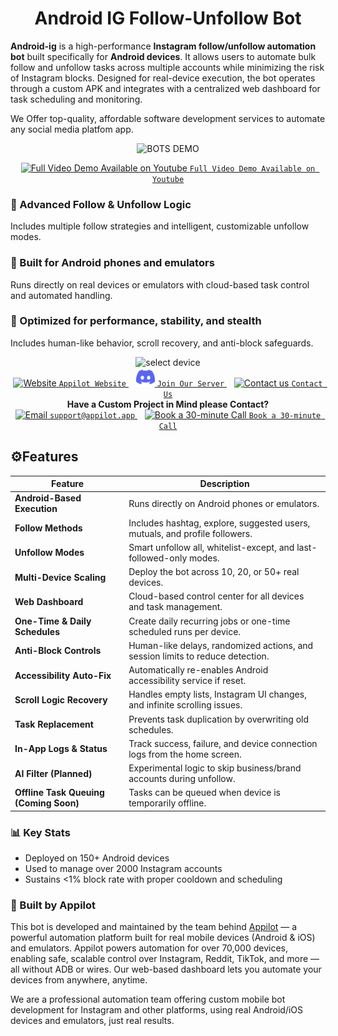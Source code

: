 <h1 align="center">Android IG Follow-Unfollow Bot</h1>

**Android-ig** is a high-performance **Instagram follow/unfollow automation bot** built specifically for **Android devices**. It allows users to automate bulk follow and unfollow tasks across multiple accounts while minimizing the risk of Instagram blocks. Designed for real-device execution, the bot operates through a custom APK and integrates with a centralized web dashboard for task scheduling and monitoring.

We Offer top-quality, affordable software development services to automate any social media platfom app.


<p align="center">
  <img src="https://github.com/user-attachments/assets/480b9ec7-05ac-4ea8-b3f7-6005335fbc36"
       alt="BOTS DEMO"
       width="250px" />
  </p>
  
<div align="center">
  <a href="https://youtu.be/csCvtgMORN8?si=_bu5rPxWCobUaCmH">
  <img
    alt="Full Video Demo Available on Youtube"
    width="25px"
    src="https://github.com/user-attachments/assets/c685ef52-2bdd-464c-bd60-cc6e34e8e867"
  />
  <code>Full Video Demo Available on Youtube</code>
</a>
</div>

### 🔁 Advanced Follow & Unfollow Logic
Includes multiple follow strategies and intelligent, customizable unfollow modes.

### 📱 Built for Android phones and emulators
Runs directly on real devices or emulators with cloud-based task control and automated handling.

### 🧠 Optimized for performance, stability, and stealth
Includes human-like behavior, scroll recovery, and anti-block safeguards.

<div align="center">
  <img
    src="https://github.com/user-attachments/assets/d200549d-7613-446f-a43b-19a4117ca360"
    alt="select device"
    width="600px"
  />
</div>


<div align="center">
  <a href="https://appilot.app/">
    <img
      alt="Website"
      width="25px"
      src="https://github.com/user-attachments/assets/8e5f3af3-b098-4c1d-980d-df9aebc680d0"
    />
    <code>Appilot Website</code>
  </a>
  &nbsp;&nbsp;
  <a href="https://discord.gg/3CZ5muJdF2">
    <img
      alt="Join Our Server"
      width="30px"
      src="https://github.com/Zeeshanahmad4/RealEstateMate-WhatsApp-Group-Management-Bot/blob/main/discord-icon-svgrepo-com.svg"
    />
    <code>Join Our Server</code>
  </a>
  &nbsp;&nbsp;
  <a href="https://t.me/appilotdev">
    <img
      alt="Contact us"
      width="30px"
      src="https://edent.github.io/SuperTinyIcons/images/svg/telegram.svg"
    />
    <code>Contact Us</code>
  </a>
</div>

<div align="center">
<strong> Have a Custom Project in Mind please Contact?</strong>

<div align="center">
  <a href="mailto:support@appilot.app">
  <img
    alt="Email"
    width="30px"
    src="https://github.com/user-attachments/assets/91c8d428-32b7-4be0-91fa-2e42c902b5b8"
  />
  <code>support@appilot.app</code>
</a>
  &nbsp;&nbsp;
  <a href="https://cal.com/app-pilot-m8i8oo/30min">
  <img
    alt="Book a 30-minute Call"
    width="30px"
    src="https://github.com/user-attachments/assets/cd3e5c7b-3e4e-4bb3-b242-bcc20ee78f13"
  />
  <code>Book a 30-minute Call</code>
</a>
<span>

<div align="left">

## ⚙️Features

| Feature                           | Description                                                                 |
|-----------------------------------|-----------------------------------------------------------------------------|
| **Android-Based Execution**       | Runs directly on Android phones or emulators.                               |
| **Follow Methods**                | Includes hashtag, explore, suggested users, mutuals, and profile followers. |
| **Unfollow Modes**                | Smart unfollow all, whitelist-except, and last-followed-only modes.         |
| **Multi-Device Scaling**          | Deploy the bot across 10, 20, or 50+ real devices.                          |
| **Web Dashboard**                 | Cloud-based control center for all devices and task management.             |
| **One-Time & Daily Schedules**    | Create daily recurring jobs or one-time scheduled runs per device.          |
| **Anti-Block Controls**           | Human-like delays, randomized actions, and session limits to reduce detection. |
| **Accessibility Auto-Fix**        | Automatically re-enables Android accessibility service if reset.            |
| **Scroll Logic Recovery**         | Handles empty lists, Instagram UI changes, and infinite scrolling issues.   |
| **Task Replacement**              | Prevents task duplication by overwriting old schedules.                     |
| **In-App Logs & Status**          | Track success, failure, and device connection logs from the home screen.    |
| **AI Filter (Planned)**           | Experimental logic to skip business/brand accounts during unfollow.         |
| **Offline Task Queuing (Coming Soon)** | Tasks can be queued when device is temporarily offline.                 |

</div>

<div align="left">

### 📊 Key Stats
- Deployed on 150+ Android devices
- Used to manage over 2000 Instagram accounts
- Sustains <1% block rate with proper cooldown and scheduling


### 🧠 Built by Appilot
This bot is developed and maintained by the team behind [Appilot](https://www.appilot.com) — a powerful automation platform built for real mobile devices (Android & iOS) and emulators.
Appilot powers automation for over 70,000 devices, enabling safe, scalable control over Instagram, Reddit, TikTok, and more — all without ADB or wires. Our web-based dashboard lets you automate your devices from anywhere, anytime.

We are a professional automation team offering custom mobile bot development for Instagram and other platforms, using real Android/iOS devices and emulators, just real results.

